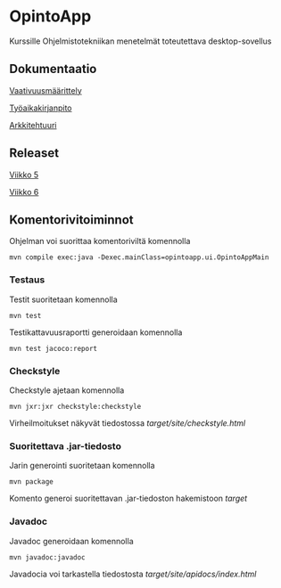# OpintoApp
Kurssille Ohjelmistotekniikan menetelmät toteutettava desktop-sovellus
## Dokumentaatio
[Vaativuusmäärittely](https://github.com/anL1/otm-harjoitustyo/blob/master/dokumentaatio/vaativuusmaarittely.md)<br/>

[Työaikakirjanpito](https://github.com/anL1/otm-harjoitustyo/blob/master/dokumentaatio/tyoaikakirjanpito.md)<br/>

[Arkkitehtuuri](https://github.com/anL1/otm-harjoitustyo/blob/master/dokumentaatio/arkkitehtuuri.md)

## Releaset
[Viikko 5](https://github.com/anL1/otm-harjoitustyo/releases)

[Viikko 6](https://github.com/anL1/otm-harjoitustyo/releases/tag/v2.0_viikko6)

## Komentorivitoiminnot
Ohjelman voi suorittaa komentoriviltä komennolla</br>

`mvn compile exec:java -Dexec.mainClass=opintoapp.ui.OpintoAppMain`</br>

### Testaus
Testit suoritetaan komennolla 

`mvn test`</br>

Testikattavuusraportti generoidaan komennolla 

`mvn test jacoco:report`</br>

### Checkstyle
Checkstyle ajetaan komennolla 

`mvn jxr:jxr checkstyle:checkstyle`</br>

Virheilmoitukset näkyvät tiedostossa _target/site/checkstyle.html_

### Suoritettava .jar-tiedosto
Jarin generointi suoritetaan komennolla

`mvn package`

Komento generoi suoritettavan .jar-tiedoston hakemistoon _target_

### Javadoc
Javadoc generoidaan komennolla

`mvn javadoc:javadoc`

Javadocia voi tarkastella tiedostosta _target/site/apidocs/index.html_
